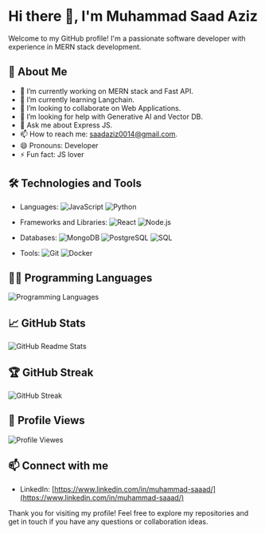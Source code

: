 # Hi there 👋, I'm Muhammad Saad Aziz

Welcome to my GitHub profile! I'm a passionate software developer with experience in MERN stack development.

## 🚀 About Me

- 🔭 I’m currently working on MERN stack and Fast API.
- 🌱 I’m currently learning Langchain.
- 👯 I’m looking to collaborate on Web Applications.
- 🤔 I’m looking for help with Generative AI and Vector DB.
- 💬 Ask me about Express JS.
- 📫 How to reach me: saadaziz0014@gmail.com.
- 😄 Pronouns: Developer
- ⚡ Fun fact: JS lover

## 🛠️ Technologies and Tools

- Languages: ![JavaScript](https://img.shields.io/badge/-JavaScript-F7DF1E?style=flat&logo=javascript&logoColor=white) ![Python](https://img.shields.io/badge/-Python-3776AB?style=flat&logo=python&logoColor=white)
- Frameworks and Libraries: ![React](https://img.shields.io/badge/-React-61DAFB?style=flat&logo=react&logoColor=white) ![Node.js](https://img.shields.io/badge/-Node.js-339933?style=flat&logo=node.js&logoColor=white)
- Databases: ![MongoDB](https://img.shields.io/badge/-MongoDB-47A248?style=flat&logo=mongodb&logoColor=white) ![PostgreSQL](https://img.shields.io/badge/-PostgreSQL-336791?style=flat&logo=postgresql&logoColor=white) ![SQL](https://img.shields.io/badge/-SQL-4479A1?style=flat&logo=sql&logoColor=white)

- Tools: ![Git](https://img.shields.io/badge/-Git-F05032?style=flat&logo=git&logoColor=white) ![Docker](https://img.shields.io/badge/-Docker-2496ED?style=flat&logo=docker&logoColor=white)

## 👨‍💻 Programming Languages

![Programming Languages](https://github-readme-stats.vercel.app/api/top-langs/?username=saadaziz0014&layout=compact&langs_count=10&theme=radical)

## 📈 GitHub Stats

![GitHub Readme Stats](https://github-readme-stats.vercel.app/api?username=saadaziz0014&show_icons=true&theme=radical)

## 🏆 GitHub Streak

![GitHub Streak](https://github-readme-streak-stats.herokuapp.com/?user=saadaziz0014&theme=radical)

## 👤 Profile Views

![Profile Viewes](https://github-profile-trophy.vercel.app/?username=saadaziz0014&theme=radical)

## 📫 Connect with me

- LinkedIn: [https://www.linkedin.com/in/muhammad-saaad/](https://www.linkedin.com/in/muhammad-saaad/)


Thank you for visiting my profile! Feel free to explore my repositories and get in touch if you have any questions or collaboration ideas.
